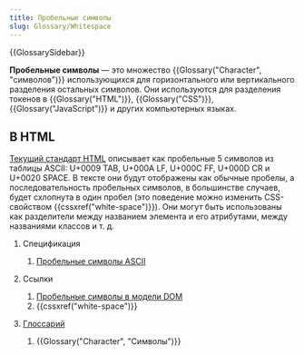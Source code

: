 ```yaml
---
title: Пробельные символы
slug: Glossary/Whitespace
---
```


{{GlossarySidebar}}

**Пробельные символы** — это множество {{Glossary("Character", "символов")}} использующихся для горизонтального или вертикального разделения остальных символов. Они используются для разделения токенов в {{Glossary("HTML")}}, {{Glossary("CSS")}}, {{Glossary("JavaScript")}} и других компьютерных языках.

## В HTML

[Текущий стандарт HTML](https://html.spec.whatwg.org/) описывает как пробельные 5 символов из таблицы ASCII: U+0009 TAB, U+000A LF, U+000C FF, U+000D CR и U+0020 SPACE. В тексте они будут отображены как обычные пробелы, а последовательность пробельных символов, в большинстве случаев, будет схлопнута в один пробел (это поведение можно изменить CSS-свойством {{cssxref("white-space")}}). Они могут быть использованы как разделители между названием элемента и его атрибутами, между названиями классов и т. д.

1. Спецификация

   1. [Пробельные символы ASCII](https://infra.spec.whatwg.org/#ascii-whitespace)

2. Ссылки

   1. [Пробельные символы в модели DOM](/ru/docs/Web/API/Document_Object_Model/Whitespace_in_the_DOM)
   2. {{cssxref("white-space")}}

3. [Глоссарий](/ru/docs/Glossary)

   1. {{Glossary("Character", "Символы")}}
